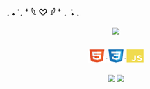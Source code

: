 ##  . ˖  ݁ . ⁺ 𓆩 ♡ 𓆪 ⁺ . ݁ ˖ .

  <div  align="center"> 
<div style="display: inline_block" "align=center">
  <a href="https://github.com/nicolyteixeira">
  <img height="100em" align="center" src="https://github-readme-stats.vercel.app/api/top-langs/?username=nicolyteixeira&layout=compact&langs_count=7&theme=omni"/>
    </div>
  <br>
  
  <div  align="center"> 
<div style="display: inline_block"><br>
  <img align="center" alt="HTML" height="30" width="40" src="https://raw.githubusercontent.com/devicons/devicon/master/icons/html5/html5-original.svg">
  <img align="center" alt="CSS" height="30" width="40" src="https://raw.githubusercontent.com/devicons/devicon/master/icons/css3/css3-original.svg">
  <img align="center" alt="Js" height="30" width="40" src="https://raw.githubusercontent.com/devicons/devicon/master/icons/javascript/javascript-plain.svg">

</div>
  
  ##
 
<div> 
  <a href="https://instagram.com/nicolyteixeirx" target="_blank"><img src="https://img.shields.io/badge/-Instagram-%23E4405F?style=for-the-badge&logo=instagram&logoColor=white" target="_blank"></a>
  <a href = "mailto:nicoly.teixeira04@gmail.com"><img src="https://img.shields.io/badge/-Gmail-%23333?style=for-the-badge&logo=gmail&logoColor=white" target="_blank">
 </a>
</div>
